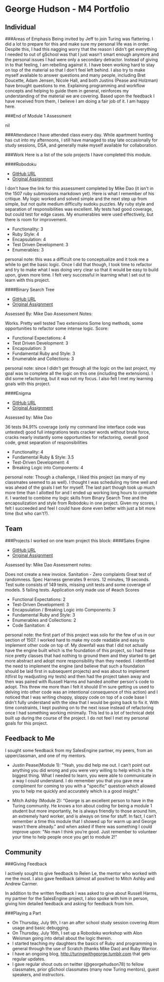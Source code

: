 George Hudson - M4 Portfolio
============================
Individual
----------------------------
###Areas of Emphasis
Being invited by Jeff to join Turing was flattering. I did a lot to prepare for this and make sure my personal life was in order. Despite this, I had this nagging worry that the reason I didn't get everything I needed to out of gSchool was that I just wasn't smart enough anymore and the personal issues I had were only a secondary detractor. Instead of giving in to that feeling, I am rebelling against it. I have been working hard to stay on top of the material so that I don't feel left behind. I also try to make myself available to answer questions and many people, including Bret Doucette, Adam Jensen, Nicole Hall, and both Justins (Pease and Holzman) have brought questions to me. Explaining programming and workflow concepts and helping to guide them in general, reinforces my understanding of the material we are covering. Based upon the feedback I have received from them, I believe I am doing a fair job of it. I am happy here.

###End of Module 1 Assessment

nil

###Attendance
I have attended class every day. While apartment hunting has cut into my afternoons, I still have managed to stay late occasionally for study sessions, DSA, and generally make myself available for collaboration.

###Work
Here is a list of the solo projects I have completed this module.

####Robodoku
* [GitHub URL](https://github.com/Egogre/robodoku)
* [Original Assignment](https://github.com/turingschool/challenges/blob/master/robodoku.markdown)

I don't have the link for this assessment completed by Mike Dao (it isn't in the 1507 ruby submissions markdown yet). Here is what I remember of his critique.
My logic worked and solved simple and the next step up from simple, but not quite medium difficulty sudoku puzzles. My ruby style and separation of responsibilities was excellent. My tests had good coverage, but could test for edge cases. My enumerables were used effectively, but there is room for improvement.

* Functionality: 3
* Ruby Style: 4
* Encapsulation: 4
* Test Driven Development: 3
* Enumerables: 3

personal note: this was a difficult one to conceptualize and it took me a while to get the basic logic. Once I did that though, I took time to refactor and try to make what I was doing very clear so that it would be easy to build upon, given more time. I felt very successful in learning what I set out to learn with this project.

####Binary Search Tree
* [GitHub URL](https://github.com/Egogre/binary_search_tree)
* [Original Assignment]()

Assessed By: Mike Dao
Assessment Notes:

Works.
Pretty well tested
Two extensions
Some long methods, some opportunities to refactor some intense logic.
Score:

* Functional Expectations: 4
* Test Driven Development: 3
* Encapsulation: 3
* Fundamental Ruby and Style: 3
* Enumerable and Collections: 3

personal note: since I didn't get through all the logic on the last project, my goal was to complete all the logic on this one (including the extensions). I did some refactoring, but it was not my focus. I also felt I met my learning goals with this project.

####Enigma
* [GitHub URL](https://github.com/Egogre/enigma)
* [Original Assignment]()

Assessed by: Mike Dao

36 tests 94.91% coverage (only my command line interface code was untested)
good full integrations tests
cracker words without brute force, cracks nearly instantly
some opportunities for refactoring, overall good code, great separation of responsibilities

* Functionality: 4
* Fundamental Ruby & Style: 3.5
* Test-Driven Development: 4
* Breaking Logic into Components: 4

 personal note: Though a challenge, I liked this project (as many of my classmates seemed to as well). I thought I was scheduling my time well and was ahead of the goals I set for myself. The last part though took up much more time than I allotted for and I ended up working long hours to complete it. I wanted to combine my logic skills from Binary Search Tree and the encapsulization and style from Robodoku in one project. Given my scores, I felt I succeeded and feel I could have done even better with just a bit more time (but who can't?).

Team
--------------------------------------
###Projects
I worked on one team project this block:
####Sales Engine
* [GitHub URL](https://github.com/russelleh/sales_engine)
* [Original Assignment](http://tutorials.jumpstartlab.com/projects/sales_engine.html)

Assessed by: Mike Dao
Assessment notes:

Does not create a new invoice.
Sanitation - Zero complaints
Great test of randomness.
Spec Harness generates 9 errors. 12 minutes, 19 seconds.
Test suite consists of 149 tests, missing unit tests and some coverage of models.
5 failing tests.
Application only made use of #each
Scores

* Functional Expectations: 2
* Test-Driven Development: 3
* Encapsulation / Breaking Logic into Components: 3
* Fundamental Ruby and Style: 3
* Enumerables and Collections: 2
* Code Sanitation: 4

personal note: the first part of this project was solo for the few of us in our section of 1507. I worked hard to make my code readable and easy to implement other code on top of. My downfall was that I did not actually have the engine built which is the foundation of this project, so I had these nice pretty classes that had nothing to ground them and they started to get more abstract and adopt more responsibility than they needed. I identified the need to implement the engine (and believe that such a foundation should be laid first in subsequent projects) and was about to implement it(first by readjusting my tests) and then had the project taken away and then was paired with Russell Harms and handed another person's code to adopt. This threw me more than I felt it should (I'm sure getting us used to delving into other code was an intentional consequence of this action) and I noticed that I was writing choppy, sloppy code on top of a code base I didn't fully understand with the idea that I would be going back to fix it. With time constraints, I kept pushing on to the next issue instead of refactoring once I had something working minimally. This led to a lot of technical debt built up during the course of the project. I do not feel I met my personal goals for this project.

Feedback to Me
--------------------------------------

I sought some feedback from my SalesEngine partner, my peers, from an upperclassman, and one of my mentors.

* Justin Pease(Module 1): "Yeah, you did help me out. I can't point out anything you did wrong and you were very willing to help which is the biggest thing. What I needed to learn, you were able to communicate in a way I could understand. I do remember you that you gave me a compliment for coming to you with a "specific" question which allowed you to help me quickly and accurately which is a good insight."

* Mitch Ashby (Module 2): “George is an excellent person to have in the Turing community. He knows a ton about coding for being a module 1 student but more importantly, he is always friendly to those around him, an extremely hard worker, and is always on time for stuff. In fact, I can’t remember a time this module that I showed up for warm up and George wasn’t there already." and when asked if there was something I could improve upon: "No man I think you’re good. Just remember to volunteer your time to help people once you get to module 2!"

Community
-------------------------------------

###Giving Feedback

I actively sought to give feedback to Relen Le, the mentor who worked with me the most. I also gave feedback (almost all positive) to Mitch Ashby and Andrew Carmer.

In addition to the written feedback I was asked to give about Russell Harms, my partner for the SalesEngine project, I also spoke with him in person, giving him detailed feedback and asking for feedback from him.

###Playing a Part

* On Thursday, July 9th, I ran an after school study session covering Atom usage and basic debugging.
* On Thursday, July 16th, I set up a Robodoku workshop with Alon Weisman going into detail about the logic therein.
* I started teaching my daughters the basics of Ruby and programming in general through the use of Scratch (thanks Mike Dao) and Ruby Warrior.
* I have an ongoing blog, http://turingwithgeorge.tumblr.com that gets regular updates.
* I gave regular shout outs on twitter (@georgehudson78) to fellow classmates, prior gSchool classmates (many now Turing mentors), guest speakers, and instructors.
